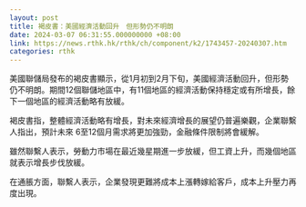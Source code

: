 ```yaml
---
layout: post
title: 褐皮書：美國經濟活動回升　但形勢仍不明朗
date: 2024-03-07 06:31:55.000000000 +08:00
link: https://news.rthk.hk/rthk/ch/component/k2/1743457-20240307.htm
categories: rthk
---
```


美國聯儲局發布的褐皮書顯示，從1月初到2月下旬，美國經濟活動回升，但形勢仍不明朗。期間12個聯儲地區中，有11個地區的經濟活動保持穩定或有所增長，餘下一個地區的經濟活動略有放緩。

褐皮書指，整體經濟活動略有增長，對未來經濟增長的展望仍普遍樂觀，企業聯繫人指出，預計未來 6至12個月需求將更加強勁，金融條件限制將會緩解。

雖然聯繫人表示，勞動力市場在最近幾星期進一步放緩，但工資上升，而幾個地區就表示增長步伐放緩。

在通脹方面，聯繫人表示，企業發現更難將成本上漲轉嫁給客戶，成本上升壓力再度出現。
